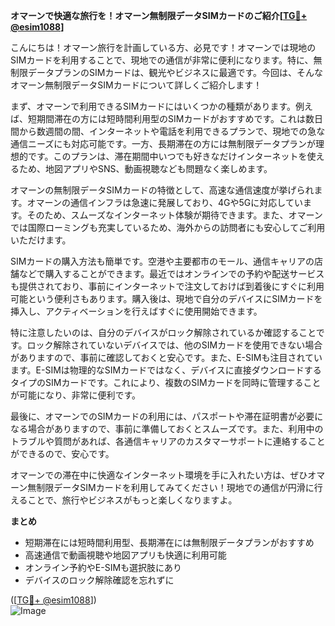 **オマーンで快適な旅行を！オマーン無制限データSIMカードのご紹介[[TG💪+ @esim1088](https://t.me/s/esim1088)]**

こんにちは！オマーン旅行を計画している方、必見です！オマーンでは現地のSIMカードを利用することで、現地での通信が非常に便利になります。特に、無制限データプランのSIMカードは、観光やビジネスに最適です。今回は、そんなオマーン無制限データSIMカードについて詳しくご紹介します！

まず、オマーンで利用できるSIMカードにはいくつかの種類があります。例えば、短期間滞在の方には短時間利用型のSIMカードがおすすめです。これは数日間から数週間の間、インターネットや電話を利用できるプランで、現地での急な通信ニーズにも対応可能です。一方、長期滞在の方には無制限データプランが理想的です。このプランは、滞在期間中いつでも好きなだけインターネットを使えるため、地図アプリやSNS、動画視聴なども問題なく楽しめます。

オマーンの無制限データSIMカードの特徴として、高速な通信速度が挙げられます。オマーンの通信インフラは急速に発展しており、4Gや5Gに対応しています。そのため、スムーズなインターネット体験が期待できます。また、オマーンでは国際ローミングも充実しているため、海外からの訪問者にも安心してご利用いただけます。

SIMカードの購入方法も簡単です。空港や主要都市のモール、通信キャリアの店舗などで購入することができます。最近ではオンラインでの予約や配送サービスも提供されており、事前にインターネットで注文しておけば到着後にすぐに利用可能という便利さもあります。購入後は、現地で自分のデバイスにSIMカードを挿入し、アクティベーションを行えばすぐに使用開始できます。

特に注意したいのは、自分のデバイスがロック解除されているか確認することです。ロック解除されていないデバイスでは、他のSIMカードを使用できない場合がありますので、事前に確認しておくと安心です。また、E-SIMも注目されています。E-SIMは物理的なSIMカードではなく、デバイスに直接ダウンロードするタイプのSIMカードです。これにより、複数のSIMカードを同時に管理することが可能になり、非常に便利です。

最後に、オマーンでのSIMカードの利用には、パスポートや滞在証明書が必要になる場合がありますので、事前に準備しておくとスムーズです。また、利用中のトラブルや質問があれば、各通信キャリアのカスタマーサポートに連絡することができるので、安心です。

オマーンでの滞在中に快適なインターネット環境を手に入れたい方は、ぜひオマーン無制限データSIMカードを利用してみてください！現地での通信が円滑に行えることで、旅行やビジネスがもっと楽しくなりますよ。

**まとめ**
- 短期滞在には短時間利用型、長期滞在には無制限データプランがおすすめ
- 高速通信で動画視聴や地図アプリも快適に利用可能
- オンライン予約やE-SIMも選択肢にあり
- デバイスのロック解除確認を忘れずに

([[TG💪+ @esim1088](https://t.me/s/esim1088)])  
![Image](https://i.postimg.cc/Y0z9fWf4/image.png)